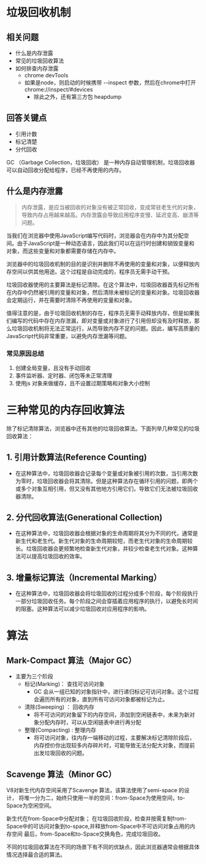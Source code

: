 # 垃圾回收机制

## 相关问题
- 什么是内存泄露
- 常见的垃圾回收算法
- 如何排查内存泄露
    - chrome devTools
    - 如果是node，则启动的时候携带 --inspect 参数，然后在chrome中打开 chrome://inspect/#devices
        - 除此之外，还有第三方包 heapdump

## 回答关键点
- 引用计数
- 标记清楚
- 分代回收


GC （Garbage Collection，垃圾回收）
是一种内存自动管理机制，垃圾回收器可以自动回收分配给程序，已经不再使用的内存。

## 什么是内存泄露

> 内存泄露，是应当被回收的对象没有被正常回收，变成常驻老生代的对象，导致内存占用越来越高。内存泄露会导致应用程序变慢、延迟变高、崩溃等问题。

当我们在浏览器中使用JavaScript编写代码时，浏览器会在内存中为其分配空间。由于JavaScript是一种动态语言，因此我们可以在运行时创建和销毁变量和对象，而这些变量和对象都需要存储在内存中。

浏览器中的垃圾回收机制的目的是识别并删除不再使用的变量和对象，以便释放内存空间以供其他用途。这个过程是自动完成的，程序员无需手动干预。

垃圾回收器使用的主要算法是标记清除。在这个算法中，垃圾回收器首先标记所有在内存中仍然被引用的变量和对象，然后清除未被标记的变量和对象。垃圾回收器会定期运行，并在需要时清除不再使用的变量和对象。

值得注意的是，由于垃圾回收机制的存在，程序员无需手动释放内存，但是如果我们编写的代码中存在内存泄漏，即对变量或对象进行了引用但却没有及时释放，那么垃圾回收机制将无法正常运行，从而导致内存不足的问题。因此，编写高质量的JavaScript代码非常重要，以避免内存泄漏等问题。


### 常见原因总结
1. 创建全局变量，且没有手动回收
2. 事件监听器、定时器、闭包等未正常清理
3. 使用js 对象来做缓存，且不设置过期策略和对象大小控制




# 三种常见的内存回收算法

除了标记清除算法，浏览器中还有其他的垃圾回收算法。下面列举几种常见的垃圾回收算法：

## 1. 引用计数算法(Reference Counting)
- 在这种算法中，垃圾回收器会记录每个变量或对象被引用的次数，当引用次数为零时，垃圾回收器会将其清除。但是这种算法存在循环引用的问题，即两个或多个对象互相引用，但又没有其他地方引用它们，导致它们无法被垃圾回收器清除。

## 2. 分代回收算法(Generational Collection)
- 在这种算法中，垃圾回收器会根据对象的生命周期将其分为不同的代，通常是新生代和老生代。新生代对象的生命周期较短，而老生代对象的生命周期较长。垃圾回收器会更频繁地检查新生代对象，并较少检查老生代对象。这种算法可以提高垃圾回收的效率。

## 3. 增量标记算法（Incremental Marking）
- 在这种算法中，垃圾回收器会将垃圾回收的过程分成多个阶段，每个阶段执行一部分垃圾回收任务。每个阶段之间会穿插着应用程序的执行，以避免长时间的阻塞。这种算法可以减少垃圾回收对应用程序的影响。



# 算法

## Mark-Compact 算法（Major GC）
- 主要为三个阶段
    - 标记(Marking)： 查找可访问对象
        - GC 会从一组已知的对象指针中，进行递归标记可访问对象。这个过程会遍历所有的对象，直到所有可访问对象都被标记为止。
    - 清除(Sweeping) ： 回收内存
        - 将不可访问的对象留下的内存空间，添加到空闲链表中，未来为新对象分配内存时，可以从空闲链表中进行再分配
    - 整理(Compacting) : 整理内存
        - 将可访问对象，往内存一端移动的过程，主要解决标记清除阶段后，内存控价你出现较多内存碎片时，可能导致无法分配大对象，而提前出发垃圾回收的问题。

## Scavenge 算法（Minor GC）

V8对新生代内存空间采用了Scavenge  算法，该算法使用了semi-space 的设计， 将堆一分为二，始终只使用一半的空间：from-Space为使用空间，to-Space为空闲空间。

新生代在from-Space中分配对象；
在垃圾回收阶段，检查并按需复制from-Space中的可访问对象到to-space,并释放from-Space中不可访问对象占用的内存空间
最后，from-Space和to-Space交换角色，完成垃圾回收。


不同的垃圾回收算法在不同的场景下有不同的优缺点，因此浏览器通常会根据具体情况选择最合适的算法。